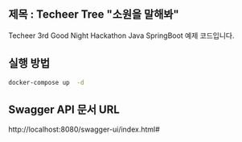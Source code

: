 ## 제목 : Techeer Tree "소원을 말해봐"
Techeer 3rd Good Night Hackathon Java SpringBoot 예제 코드입니다.

## 실행 방법
```bash
docker-compose up  -d
```

## Swagger API 문서 URL
http://localhost:8080/swagger-ui/index.html#
